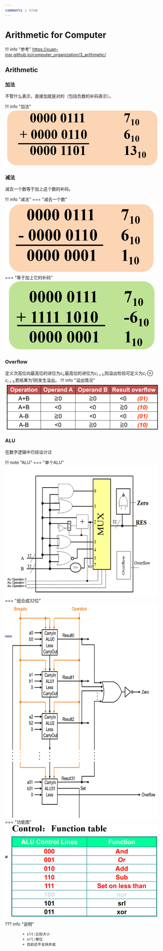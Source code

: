 ```yaml
---
comments : true
---
```

# Arithmetic for Computer

!!! info "参考"
    https://xuan-insr.github.io/computer_organization/3_arithmetic/

## Arithmetic

### 加法

不管什么表示，直接加就是对的（包括负数的补码表示）。

!!! info "加法"
    ![](../../image/p56.png)
### 减法

减去一个数等于加上这个数的补码。

!!! info "减法"
    === "减去一个数"
        ![](../../image/p57.png)
    === "等于加上它的补码"
        ![](../../image/p58.png)

### Overflow

定义次高位向最高位的进位为$c_i$,最高位的进位为$c_{i+1}$,则溢出检验可定义为$c_i \oplus c_{i+1}$,若结果为1则发生溢出。
!!! info "溢出情况"
    ![](../../image/p59.png)

### ALU

在数字逻辑中已经设计过

!!! note "ALU"
    === "单个ALU"
        ![](../../image/p60.png)
    === "组合成32位"
        ![](../../image/p61.png)
    === "功能图"
        ![](../../image/p62.png)
        ??? info "说明"

            + slt:比较大小
            + srl:移位
            + 目前还不支持非或